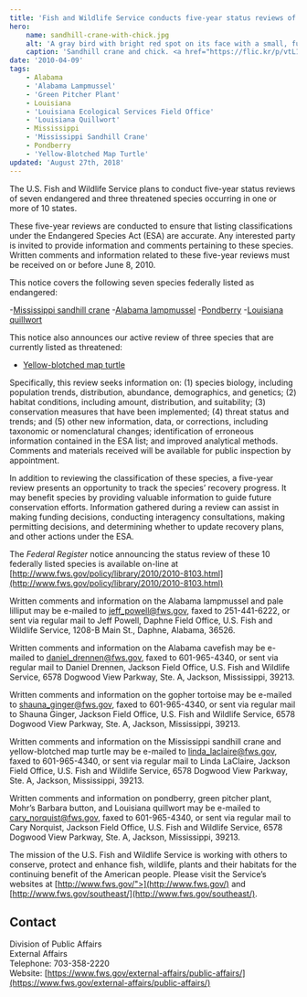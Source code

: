 ```yaml
---
title: 'Fish and Wildlife Service conducts five-year status reviews of 10 Southeastern species'
hero:
    name: sandhill-crane-with-chick.jpg
    alt: 'A gray bird with bright red spot on its face with a small, furry, beige chick.'
    caption: 'Sandhill crane and chick. <a href="https://flic.kr/p/vtL1sE">Photo</a> by <a href=\"https://www.flickr.com/photos/thebackroadphotogragher/\" target=\"_blank\">The Back Road Photographer</a>, <a href=\"https://creativecommons.org/licenses/by-nc/2.0/\" target=\"_blank\">CC BY-NC 2.0.</a>'
date: '2010-04-09'
tags:
    - Alabama
    - 'Alabama Lampmussel'
    - 'Green Pitcher Plant'
    - Louisiana
    - 'Louisiana Ecological Services Field Office'
    - 'Louisiana Quillwort'
    - Mississippi
    - 'Mississippi Sandhill Crane'
    - Pondberry
    - 'Yellow-Blotched Map Turtle'
updated: 'August 27th, 2018'
---
```


The U.S. Fish and Wildlife Service plans to conduct five-year status reviews of seven endangered and three threatened species occurring in one or more of 10 states.

These five-year reviews are conducted to ensure that listing classifications under the Endangered Species Act (ESA) are accurate. Any interested party is invited to provide information and comments pertaining to these species. Written comments and information related to these five-year reviews must be received on or before June 8, 2010.

This notice covers the following seven species federally listed as endangered:

-[Mississippi sandhill crane](https://ecos.fws.gov/ecp0/profile/speciesProfile?spcode=B04I) -[Alabama lampmussel](https://ecos.fws.gov/ecp0/profile/speciesProfile?spcode=F00A) -[Pondberry](https://ecos.fws.gov/ecp0/profile/speciesProfile?spcode=Q2CO) -[Louisiana quillwort](https://ecos.fws.gov/ecp0/profile/speciesProfile?spcode=S00T)

This notice also announces our active review of three species that are currently listed as threatened:

* [Yellow-blotched map turtle](https://ecos.fws.gov/ecp0/profile/speciesProfile?spcode=C025)

Specifically, this review seeks information on: (1) species biology, including population trends, distribution, abundance, demographics, and genetics; (2) habitat conditions, including amount, distribution, and suitability; (3) conservation measures that have been implemented; (4) threat status and trends; and (5) other new information, data, or corrections, including taxonomic or nomenclatural changes; identification of erroneous information contained in the ESA list; and improved analytical methods. Comments and materials received will be available for public inspection by appointment.

In addition to reviewing the classification of these species, a five-year review presents an opportunity to track the species’ recovery progress. It may benefit species by providing valuable information to guide future conservation efforts. Information gathered during a review can assist in making funding decisions, conducting interagency consultations, making permitting decisions, and determining whether to update recovery plans, and other actions under the ESA.

The _Federal Register_ notice announcing the status review of these 10 federally listed species is available on-line at [http://www.fws.gov/policy/library/2010/2010-8103.html](http://www.fws.gov/policy/library/2010/2010-8103.html)

Written comments and information on the Alabama lampmussel and pale lilliput may be e-mailed to [jeff_powell@fws.gov](mailto:jeff_powell@fws.gov), faxed to 251-441-6222, or sent via regular mail to Jeff Powell, Daphne Field Office, U.S. Fish and Wildlife Service, 1208-B Main St., Daphne, Alabama, 36526.

Written comments and information on the Alabama cavefish may be e-mailed to [daniel_drennen@fws.gov](mailto:daniel_drennen@fws.gov), faxed to 601-965-4340, or sent via regular mail to Daniel Drennen, Jackson Field Office, U.S. Fish and Wildlife Service, 6578 Dogwood View Parkway, Ste. A, Jackson, Mississippi, 39213.

Written comments and information on the gopher tortoise may be e-mailed to [shauna_ginger@fws.gov](mailto:shauna_ginger@fws.gov), faxed to 601-965-4340, or sent via regular mail to Shauna Ginger, Jackson Field Office, U.S. Fish and Wildlife Service, 6578 Dogwood View Parkway, Ste. A, Jackson, Mississippi, 39213.

Written comments and information on the Mississippi sandhill crane and yellow-blotched map turtle may be e-mailed to [linda_laclaire@fws.gov](mailto:linda_laclaire@fws.gov), faxed to 601-965-4340, or sent via regular mail to Linda LaClaire, Jackson Field Office, U.S. Fish and Wildlife Service, 6578 Dogwood View Parkway, Ste. A, Jackson, Mississippi, 39213.

Written comments and information on pondberry, green pitcher plant, Mohr’s Barbara button, and Louisiana quillwort may be e-mailed to [cary_norquist@fws.gov](mailto:cary_norquist@fws.gov), faxed to 601-965-4340, or sent via regular mail to Cary Norquist, Jackson Field Office, U.S. Fish and Wildlife Service, 6578 Dogwood View Parkway, Ste. A, Jackson, Mississippi, 39213.

The mission of the U.S. Fish and Wildlife Service is working with others to conserve, protect and enhance fish, wildlife, plants and their habitats for the continuing benefit of the American people. Please visit the Service’s websites at [http://www.fws.gov/">](http://www.fws.gov/) and [http://www.fws.gov/southeast/](http://www.fws.gov/southeast/).

## Contact

Division of Public Affairs  
External Affairs  
Telephone: 703-358-2220  
Website: [https://www.fws.gov/external-affairs/public-affairs/](https://www.fws.gov/external-affairs/public-affairs/)
